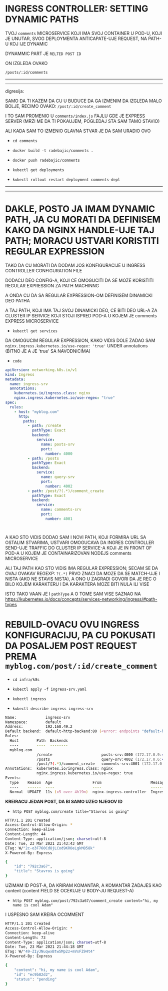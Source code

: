 # INGRESS CONTROLLER: SETTING DYNAMIC PATHS

TVOJ `comments` MICROSERVICE KOJI IMA SVOJ CONTAINER U POD-U, KOJI JE UNUTAR, SVOG DEPLOYMENTA ANTICAPATE-UJE REQUEST, NA PATH-U KOJ IJE DYNAMIC

DYNAMMIC PART JE `RELTED POST ID`

ON IZGLEDA OVAKO

`/posts/:id/comments`

***
***

digresija:

SAMO DA TI KAZEM DA CU U BUDUCE DA GA IZMENIM DA IZGLEDA MALO BOLJE, RECIMO OVAKO: `/post/:id/create_comment`

I TO SAM PROMENIO U `comments/index.js` FAJLU GDE JE EXPRESS SERVER (MRZI ME DA TI POKAUJEM, POGLEDAJ STA SAM TAMO STAVIO)

ALI KADA SAM TO IZMENIO GLAVNA STVAR JE DA SAM URADIO OVO

- `cd comments`

- `docker build -t radebajic/comments .`

- `docker push radebajic/comments`

- `kubectl get deployments`

- `kubectl rollout restart deployment comments-depl`

***
***

# DAKLE, POSTO JA IMAM DYNAMIC PATH, JA CU MORATI DA DEFINISEM KAKO DA NGINX HANDLE-UJE TAJ PATH; MORACU USTVARI KORISTITI REGULAR EXPRESSION

TAKO DA CU MORATI DA DODAM JOS KONFIGURACIJE U INGRESS CONTROLLER CONFIGURATION FILE

DODACU DEO CONFIG-A, KOJI CE OMOGUCITI DA SE MOZE KORISTITI REGULAR EXPRESSION ZA PATH MACHINNG

A ONDA CU DA SA REGULAR EXPRESSION-OM DEFINISEM DINAMICKI DEO PATHA

A TAJ PATH, KOJI IMA TAJ SVOJ DINAMICKI DEO, CE BITI DEO URL-A ZA CLUSTER IP SERVICE KOJI STOJI ISPRED POD-A U KOJEM JE comments EXPRESS MICROSERVICE

- `kubectl get services`

DA OMOGUCIM REGULAR EXPRESSION, KAKO VIDIS DOLE ZADAO SAM `nginx.ingress.kubernetes.io/use-regex: 'true'` UNDER annotations (BITNO JE A JE 'true' SA NAVODNICIMA)

- `code `

```yaml
apiVersion: networking.k8s.io/v1
kind: Ingress
metadata:
  name: ingress-srv
  annotations:
    kubernetes.io/ingress.class: nginx
    nginx.ingress.kubernetes.io/use-regex: "true"
spec:
  rules:
    - host: "myblog.com"
      http:
        paths:
          - path: /create
            pathType: Exact
            backend:
              service:
                name: posts-srv
                port:
                  number: 4000
          - path: /posts
            pathType: Exact
            backend:
              service:
                name: query-srv
                port:
                  number: 4002
          - path: /post/?(.*)/comment_create
            pathType: Exact
            backend:
              service:
                name: comments-srv
                port:
                  number: 4001




```

A KAO STO VIDIS DODAO SAM I NOVI PATH, KOJI FORMIRA URL SA OSTALIM STVARIMA, USTVARI OMOGUCAVA DA INGRES CONTROLLER SEND-UJE TRAFFIC DO CLUSTER IP SERVICE-A KOJI JE IN FRONT OF POD-A U KOJEM JE CONTAINARIZOVAN NODEJS comments MICROSERVICE

ALI TAJ PATH KAO STO VIDIS IMA REGULAR EXPRESSION; SECAM SE DA OVAJ OVAKAV REGEXP: `?(.*)` PRVO ZNACI DA MOZE DA SE MATCH-UJE I NISTA (AKO NE STAVIS NISTA), A ONO U ZAGRADI GOVORI DA JE REC O BILO KOJEM KARAKTERU I DA KARAKTERA MOZE BITI NULA ILI VISE

ISTO TAKO VAAN JE I `pathType` A O TOME SAM VISE SAZNAO NA <https://kubernetes.io/docs/concepts/services-networking/ingress/#path-types>

# REBUILD-OVACU OVU INGRESS KONFIGURACIJU, PA CU POKUSATI DA POSALJEM POST REQUEST PREMA `myblog.com/post/:id/create_comment`

- `cd infra/k8s`

- `kubectl apply -f ingress-srv.yaml`

- `kubectl ingress `

- `kubectl describe ingress ingress-srv`

```zsh
Name:             ingress-srv
Namespace:        default
Address:          192.168.49.2
Default backend:  default-http-backend:80 (<error: endpoints "default-http-backend" not found>)
Rules:
  Host        Path  Backends
  ----        ----  --------
  myblog.com  
              /create                      posts-srv:4000 (172.17.0.9:4000)
              /posts                       query-srv:4002 (172.17.0.6:4002)
              /post/?(.*)/comment_create   comments-srv:4001 (172.17.0.5:4001)
Annotations:  kubernetes.io/ingress.class: nginx
              nginx.ingress.kubernetes.io/use-regex: true
Events:
  Type    Reason  Age                  From                      Message
  ----    ------  ----                 ----                      -------
  Normal  UPDATE  11s (x5 over 4h19m)  nginx-ingress-controller  Ingress default/ingress-srv
```

**KREIRACU JEDAN POST, DA BI SAMO UZEO NJEGOV ID**

- `http POST myblog.com/create title="Stavros is going"`

```zsh
HTTP/1.1 201 Created
Access-Control-Allow-Origin: *
Connection: keep-alive
Content-Length: 44
Content-Type: application/json; charset=utf-8
Date: Tue, 23 Mar 2021 21:43:43 GMT
ETag: W/"2c-o3F760Cd8jLCod9KROeLgkM858k"
X-Powered-By: Express

{
    "id": "792c3a67",
    "title": "Stavros is going"
}
```

UZIMAM ID POST-A, DA KRIRAM KOMANTAR, A KOMANTAR ZADAJES KAO content (content FIELD SE OCEKUJE U BODY-JU REQUEST-A)

- `http POST myblog.com/post/792c3a67/comment_create content="hi, my name is cool Adam"`

I USPESNO SAM KREIRA OCOMMENT

```zsh
HTTP/1.1 201 Created
Access-Control-Allow-Origin: *
Connection: keep-alive
Content-Length: 73
Content-Type: application/json; charset=utf-8
Date: Tue, 23 Mar 2021 21:44:18 GMT
ETag: W/"49-Z1yJNuqwxBtwSMp2z+mVsFZ94t4"
X-Powered-By: Express

{
    "content": "hi, my name is cool Adam",
    "id": "ec9b82d2",
    "status": "pending"
}
```
